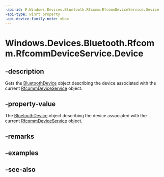 ```yaml
---
-api-id: P:Windows.Devices.Bluetooth.Rfcomm.RfcommDeviceService.Device
-api-type: winrt property
-api-device-family-note: xbox
---
```


<!-- Property syntax
public Windows.Devices.Bluetooth.BluetoothDevice Device { get; }
-->

# Windows.Devices.Bluetooth.Rfcomm.RfcommDeviceService.Device

## -description
Gets the [BluetoothDevice](../windows.devices.bluetooth/bluetoothdevice.md) object describing the device associated with the current [RfcommDeviceService](rfcommdeviceservice.md) object.

## -property-value
The [BluetoothDevice](../windows.devices.bluetooth/bluetoothdevice.md) object describing the device associated with the current [RfcommDeviceService](rfcommdeviceservice.md) object.

## -remarks

## -examples

## -see-also
